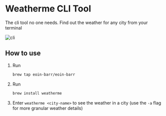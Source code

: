 # Weatherme CLI Tool

The cli tool no one needs. Find out the weather for any city from your terminal

![cli](assets/w12.gif)

## How to use

1. Run
   ```sh
   brew tap eoin-barr/eoin-barr
   ```

1. Run
    ```sh
    brew install weatherme
    ```

1. Enter `weatherme <city-name>` to see the weather in a city (use the `-a` flag for more granular weather details)
